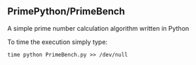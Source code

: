 PrimePython/PrimeBench
---------------------------
A simple prime number calculation algorithm written in Python

To time the execution simply type:

```
time python PrimeBench.py >> /dev/null
```
